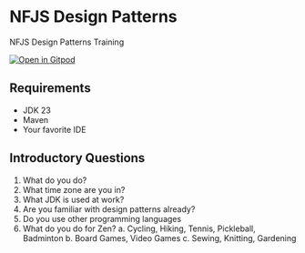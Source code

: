 # NFJS Design Patterns
NFJS Design Patterns Training

[![Open in Gitpod](https://gitpod.io/button/open-in-gitpod.svg)](https://gitpod.io/github.com/dhinojosa/nfjs-design-patterns/)


## Requirements

* JDK 23
* Maven
* Your favorite IDE

## Introductory Questions

1. What do you do?
2. What time zone are you in?
3. What JDK is used at work?
4. Are you familiar with design patterns already?
5. Do you use other programming languages
6. What do you do for Zen?
   a. Cycling, Hiking, Tennis, Pickleball, Badminton
   b. Board Games, Video Games
   c. Sewing, Knitting, Gardening
